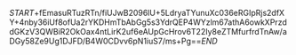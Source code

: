$START$+fEmasuRTuzRTn/fiUJwB2096lU+5LdryaTYunuXc036eRGIpRjs2dfXY+4nby36iUf8ofUa2rYKDHmTbAbGg5s3YdrQEP4WYzlm67athA6owkXPrzddGKzV3QWBiR2OkOax4ntLirK2uf6eAUpGcHrov6T22Iy8eZTMfurfrdTnAw/aDGy58Ze9Ug1DJFD/B4W0CDvv6pN1iuS7/ms+Pg==$END$